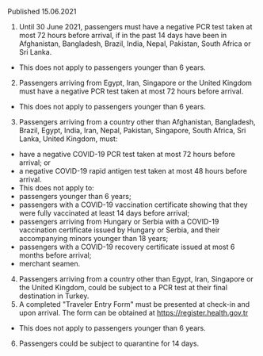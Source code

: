 Published 15.06.2021
1. Until 30 June 2021, passengers must have a negative PCR test taken at most 72 hours before arrival, if in the past 14 days have been in Afghanistan, Bangladesh, Brazil, India, Nepal, Pakistan, South Africa or Sri Lanka.
- This does not apply to passengers younger than 6 years.
2. Passengers arriving from Egypt, Iran, Singapore or the United Kingdom must have a negative PCR test taken at most 72 hours before arrival.
- This does not apply to passengers younger than 6 years.
3. Passengers arriving from a country other than Afghanistan, Bangladesh, Brazil, Egypt, India, Iran, Nepal, Pakistan, Singapore, South Africa, Sri Lanka, United Kingdom, must:
- have a negative COVID-19 PCR test taken at most 72 hours before arrival; or
- a negative COVID-19 rapid antigen test taken at most 48 hours before arrival.
- This does not apply to:
- passengers younger than 6 years;
- passengers with a COVID-19 vaccination certificate showing that they were fully vaccinated at least 14 days before arrival;
- passengers arriving from Hungary or Serbia with a COVID-19 vaccination certificate issued by Hungary or Serbia, and their accompanying minors younger than 18 years;
- passengers with a COVID-19 recovery certificate issued at most 6 months before arrival;
- merchant seamen.
4. Passengers arriving from a country other than Egypt, Iran, Singapore or the United Kingdom, could be subject to a PCR test at their final destination in Turkey.
5. A completed "Traveler Entry Form" must be presented at check-in and upon arrival. The form can be obtained at <a href="https://register.health.gov.tr">https://register.health.gov.tr</a> 
- This does not apply to passengers younger than 6 years.
6. Passengers could be subject to quarantine for 14 days.

